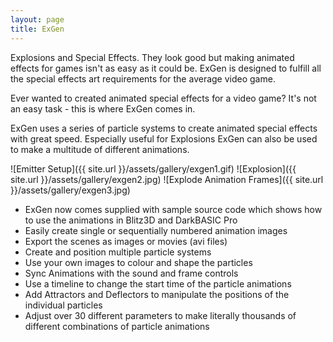 ```yaml
---
layout: page
title: ExGen
---
```

Explosions and Special Effects. They look good but making animated effects for games isn't as easy as it could be. ExGen is designed to fulfill all the special effects art requirements for the average video game.

Ever wanted to created animated special effects for a video game? It's not an easy task - this is where ExGen comes in.

ExGen uses a series of particle systems to create animated special effects with great speed. Especially useful for Explosions ExGen can also be used to make a multitude of different animations.

<div class="gallery" markdown="1">

![Emitter Setup]({{ site.url }}/assets/gallery/exgen1.gif)
![Explosion]({{ site.url }}/assets/gallery/exgen2.jpg)
![Explode Animation Frames]({{ site.url }}/assets/gallery/exgen3.jpg)

</div>

- ExGen now comes supplied with sample source code which shows how to use the animations in Blitz3D and DarkBASIC Pro
- Easily create single or sequentially numbered animation images
- Export the scenes as images or movies (avi files)
- Create and position multiple particle systems
- Use your own images to colour and shape the particles
- Sync Animations with the sound and frame controls
- Use a timeline to change the start time of the particle animations
- Add Attractors and Deflectors to manipulate the positions of the individual particles
- Adjust over 30 different parameters to make literally thousands of different combinations of particle animations
